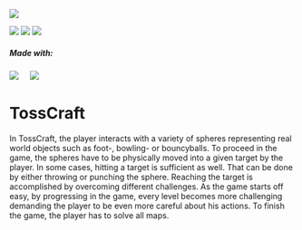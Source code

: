 ![](https://github.com/tactillusion/Tosscraft_GDD/blob/master/gfx/logo.PNG)

[![](https://img.shields.io/codeship/d6c1ddd0-16a3-0132-5f85-2e35c05e22b1.svg)]()
[![](https://img.shields.io/badge/coverage-10%25-orange.svg)]()
[![](https://img.shields.io/badge/using-Leap%20Motion-brightgreen.svg)]()
##### Made with:
[![](http://cdn2.afterdawn.fi/v3/news/small/unity-3d-logo-white.png)]()
&nbsp;&nbsp;&nbsp;
[![](http://fs5.directupload.net/images/161206/3754xnco.png)]()


# TossCraft

In TossCraft, the player interacts with a variety of spheres representing real world objects such as foot-, bowling- or bouncyballs. To proceed in the game, the spheres have to be physically moved into a given target by the player. In some cases, hitting a target is sufficient as well. That can be done by either throwing or punching the sphere. Reaching the target is accomplished by overcoming different challenges. As the game starts off easy, by progressing in the game, every level becomes more challenging demanding the player to be even more careful about his actions. To finish the game, the player has to solve all maps.




